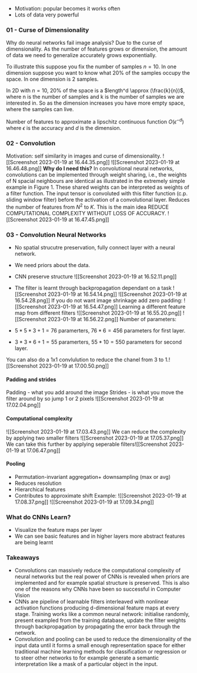 - Motivation: popular becomes it works often
- Lots of data very powerful

### 01 - Curse of Dimensionality 

Why do neural networks fail image analysis? Due to the curse of dimensionality. As the number of features grows or dimension, the amount of data we need to generalize accurately grows exponentially.

To illustrate this suppose you fix the number of samples $n=10$. In one dimension suppose you want to know what 20% of the samples occupy the space. In one dimension is 2 samples. 

In 2D with $n=10$, 20% of the space is a $length^d \approx (\frac{k}{n})$, where n is the number of samples and k is the number of samples  we are interested in. So as the dimension increases you have more empty space, where the samples can live.

Number of features to approximate a lipschitz continuous function $O(\epsilon^{-d})$ where $\epsilon$ is the accuracy and $d$ is the dimension.

### 02 - Convolution

Motivation: self similarity in images and curse of dimensionality.
![[Screenshot 2023-01-19 at 16.44.35.png]]
![[Screenshot 2023-01-19 at 16.46.48.png]]
**Why do I need this?**
In convolutional neural networks, convolutions can be implemented through weight sharing, i.e., the weights of N spacial neighbours are identical as illustrated in the extremely simple example in Figure 1. These shared weights can be interpreted as weights of a filter function. The input tensor is convoluted with this filter function (c.p. sliding window filter) before the activation of a convolutional layer. Reduces the number of features from $N^2$ to $K$. This is the main idea REDUCE COMPUTATIONAL COMPLEXITY WITHOUT LOSS OF ACCURACY.
![[Screenshot 2023-01-19 at 16.47.45.png]]
### 03 - Convolution Neural Networks
- No spatial strucutre preservation, fully connect layer with a neural network.
- We need priors about the data.
- CNN preserve structure
![[Screenshot 2023-01-19 at 16.52.11.png]]

- The filter is learnt through backpropagation dependant on a task
![[Screenshot 2023-01-19 at 16.54.14.png]]
![[Screenshot 2023-01-19 at 16.54.28.png]]
If you do not want image shrinkage add zero padding:
![[Screenshot 2023-01-19 at 16.54.47.png]]
Learning a different feature map from different filters
![[Screenshot 2023-01-19 at 16.55.20.png]]
![[Screenshot 2023-01-19 at 16.56.22.png]]
Number of parameters:
- $5*5*3+1 = 76$ paramerters, $76*6 = 456$ parameters for first layer.
- $3*3*6+1 = 55$ paramerters, $55*10 = 550$ parameters for second layer.

You can also do a 1x1 convlulution to reduce the chanel from 3 to 1.![[Screenshot 2023-01-19 at 17.00.50.png]]

#### Padding and strides

Padding - what you add around the image
Strides - is what you move the filter around by so jump 1 or 2 pixels
![[Screenshot 2023-01-19 at 17.02.04.png]]

#### Computational complexity
![[Screenshot 2023-01-19 at 17.03.43.png]]
We can reduce the complexity by applying two smaller filters
![[Screenshot 2023-01-19 at 17.05.37.png]]
We can take this further by applying seperable filters![[Screenshot 2023-01-19 at 17.06.47.png]]

#### Pooling
- Permutation-invariant aggregation+ downsampling (max or avg)
- Reduces resolution
- Hierarchical features
- Contributes to approximate shift
Example:
![[Screenshot 2023-01-19 at 17.08.37.png]]
![[Screenshot 2023-01-19 at 17.09.34.png]]

### What do CNNs Learn?
- Visualize the feature maps per layer
- We can see basic features and in higher layers more abstract features are being learnt

### Takeaways
- Convolutions can massively reduce the computational complexity of neural networks but the real power of CNNs is revealed when priors are implemented and for example spatial structure is preserved. This is also one of the reasons why CNNs have been so successful in Computer Vision 
- CNNs are pipeline of learnable filters interleaved with nonlinear activation functions producing d-dimensional feature maps at every stage. Training works like a common neural network: initialise randomly, present exampled from the training database, update the filter weights through backpropagation by propagating the error back through the network. 
- Convolution and pooling can be used to reduce the dimensionality of the input data until it forms a small enough representation space for either traditional machine learning methods for classification or regression or to steer other networks to for example generate a semantic interpretation like a mask of a particular object in the input.